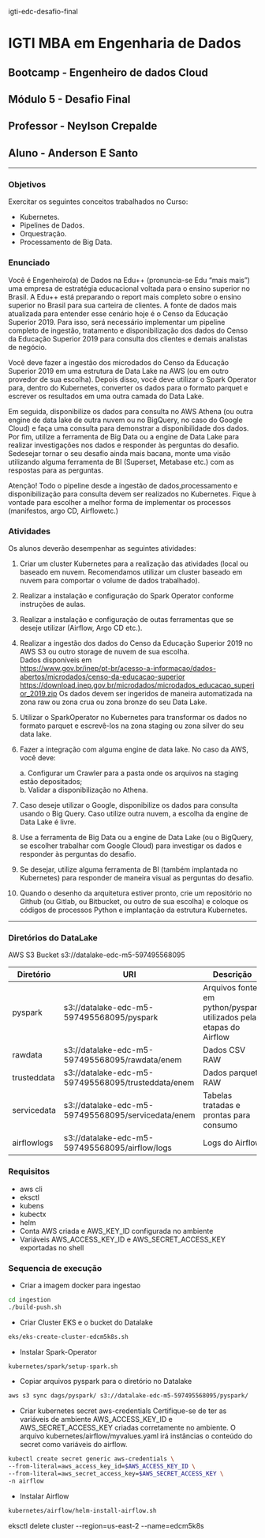 igti-edc-desafio-final
# IGTI MBA em Engenharia de Dados
## Bootcamp - Engenheiro de dados Cloud
## Módulo 5 - Desafio Final
## Professor - Neylson Crepalde
## Aluno - Anderson E Santo
***
### Objetivos
Exercitar os seguintes conceitos trabalhados no Curso:  
- Kubernetes.
- Pipelines de Dados.
- Orquestração.
- Processamento de Big Data.

### Enunciado
Você é Engenheiro(a) de Dados na Edu++ (pronuncia-se Edu “mais mais”) uma empresa de estratégia educacional voltada para o ensino superior no Brasil. A Edu++ está preparando o report mais completo sobre o ensino superior no Brasil para sua carteira de clientes. A fonte de dados mais atualizada para entender esse cenário hoje é o Censo da Educação Superior 2019. Para isso, será necessário implementar um pipeline completo de ingestão, tratamento e disponibilização dos dados do Censo da Educação Superior 2019 para consulta dos clientes e demais analistas de negócio.  

Você deve fazer a ingestão dos microdados do Censo da Educação Superior 2019 em uma estrutura de Data Lake na AWS (ou em outro provedor de sua escolha). Depois disso, você deve utilizar o Spark Operator para, dentro do Kubernetes, converter os dados para o formato parquet e escrever os resultados em uma outra camada do Data Lake.  

Em seguida, disponibilize os dados para consulta no AWS  Athena (ou outra engine de data lake de outra nuvem ou no BigQuery, no caso do Google Cloud) e faça uma consulta para demonstrar a disponibilidade dos dados. Por fim, utilize a ferramenta de Big Data ou a engine de Data Lake para realizar investigações nos dados e responder às perguntas do desafio. Sedesejar tornar o seu desafio ainda mais bacana, monte uma visão utilizando alguma ferramenta de BI (Superset, Metabase etc.) com as respostas para as perguntas.  

Atenção! Todo o pipeline desde a ingestão de dados,processamento e disponibilização para consulta devem ser realizados no Kubernetes. Fique à vontade para escolher a melhor forma de implementar os processos (manifestos, argo CD, Airflowetc.)

### Atividades
Os alunos deverão desempenhar as seguintes atividades:  

1. Criar um cluster Kubernetes para a realização das atividades (local ou baseado em nuvem. Recomendamos utilizar um cluster baseado em nuvem para comportar o volume de dados trabalhado).

2. Realizar a instalação e configuração do Spark Operator conforme instruções de aulas.

3. Realizar a instalação e configuração de outas ferramentas que se deseje utilizar (Airflow, Argo CD etc.).

4. Realizar a ingestão dos dados do Censo da Educação Superior 2019 no AWS S3 ou outro storage de nuvem de sua escolha.  
Dados disponíveis em  
<https://www.gov.br/inep/pt-br/acesso-a-informacao/dados-abertos/microdados/censo-da-educacao-superior>  
<https://download.inep.gov.br/microdados/microdados_educacao_superior_2019.zip>
Os dados devem ser ingeridos de maneira automatizada na zona raw ou zona crua ou zona bronze do seu Data Lake.

5. Utilizar o SparkOperator no Kubernetes para transformar os dados no formato parquet e escrevê-los na zona staging ou zona silver do seu data lake.

6. Fazer a integração com alguma engine de data lake. No caso da AWS, você deve:  

    a. Configurar um Crawler para a pasta onde os arquivos na staging estão depositados;  
    b. Validar a disponibilização no Athena.

7. Caso deseje utilizar o Google, disponibilize os dados para consulta usando o Big Query. Caso utilize outra nuvem, a escolha da engine de Data Lake é livre.

8. Use a ferramenta de Big Data ou a engine de Data Lake (ou o BigQuery, se escolher trabalhar com Google Cloud) para investigar os dados e responder às perguntas do desafio.

9. Se desejar, utilize alguma ferramenta de BI (também implantada no Kubernetes) para responder de maneira visual as perguntas do desafio.

10. Quando o desenho da arquitetura estiver pronto, crie um repositório no Github (ou Gitlab, ou Bitbucket, ou outro de sua escolha) e coloque os códigos de processos Python e implantação da estrutura Kubernetes.
***

### Diretórios do DataLake
AWS S3 Bucket s3://datalake-edc-m5-597495568095

| Diretório | URI | Descrição |
| -- | -- | -- |
| pyspark | s3://datalake-edc-m5-597495568095/pyspark | Arquivos fonte em python/pyspark utilizados pelas etapas do Airflow |
| rawdata | s3://datalake-edc-m5-597495568095/rawdata/enem | Dados CSV RAW |
| trusteddata | s3://datalake-edc-m5-597495568095/trusteddata/enem | Dados parquet RAW |
| servicedata | s3://datalake-edc-m5-597495568095/servicedata/enem | Tabelas tratadas e prontas para consumo |
| airflowlogs | s3://datalake-edc-m5-597495568095/airflow/logs | Logs do Airflow |

### Requisitos
- aws cli
- eksctl 
- kubens
- kubectx
- helm
- Conta AWS criada e AWS_KEY_ID configurada no ambiente
- Variáveis AWS_ACCESS_KEY_ID e AWS_SECRET_ACCESS_KEY exportadas no shell

### Sequencia de execução

- Criar a imagem docker para ingestao
```bash
cd ingestion
./build-push.sh
```

- Criar Cluster EKS e o bucket do Datalake
```bash
eks/eks-create-cluster-edcm5k8s.sh
```

- Instalar Spark-Operator
```bash
kubernetes/spark/setup-spark.sh
```

- Copiar arquivos pyspark para o diretório no Datalake
```bash
aws s3 sync dags/pyspark/ s3://datalake-edc-m5-597495568095/pyspark/
```

- Criar kubernetes secret aws-credentials
Certifique-se de ter as variáveis de ambiente AWS_ACCESS_KEY_ID e AWS_SECRET_ACCESS_KEY criadas corretamente no ambiente.
O arquivo kubernetes/airflow/myvalues.yaml irá instâncias o conteúdo do secret como variáveis do airflow.

```bash
kubectl create secret generic aws-credentials \
--from-literal=aws_access_key_id=$AWS_ACCESS_KEY_ID \
--from-literal=aws_secret_access_key=$AWS_SECRET_ACCESS_KEY \
-n airflow
```

- Instalar Airflow
```bash
kubernetes/airflow/helm-install-airflow.sh
```




eksctl delete cluster --region=us-east-2 --name=edcm5k8s